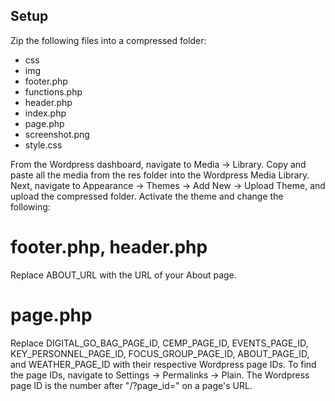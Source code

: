 ## Setup
Zip the following files into a compressed folder:
- css
- img
- footer.php
- functions.php
- header.php
- index.php
- page.php
- screenshot.png
- style.css

From the Wordpress dashboard, navigate to Media -> Library. Copy and paste all the media from the res folder into the Wordpress Media Library. Next, navigate to Appearance -> Themes -> Add New -> Upload Theme, and upload the compressed folder. Activate the theme and change the following:
# footer.php, header.php
Replace ABOUT_URL with the URL of your About page.

# page.php
Replace DIGITAL_GO_BAG_PAGE_ID, CEMP_PAGE_ID, EVENTS_PAGE_ID, KEY_PERSONNEL_PAGE_ID, FOCUS_GROUP_PAGE_ID, ABOUT_PAGE_ID, and WEATHER_PAGE_ID with their respective Wordpress page IDs. To find the page IDs, navigate to Settings -> Permalinks -> Plain. The Wordpress page ID is the number after "/?page_id=" on a page's URL.
